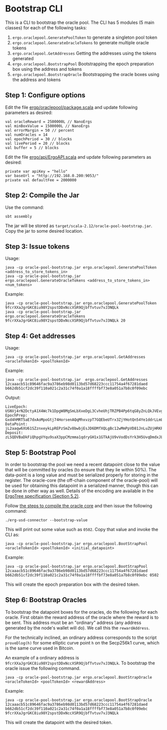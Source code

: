 # Bootstrap CLI
This is a CLI to bootstrap the oracle pool. The CLI has 5 modules (5 main classes) for each of the following tasks:
1. `ergo.oraclepool.GeneratePoolToken` to generate a singleton pool token
2. `ergo.oraclepool.GenerateOracleTokens` to generate multiple oracle tokens
3. `ergo.oraclepool.GetAddresses` Getting the addresses using the tokens generated
4. `ergo.oraclepool.BootstrapPool` Bootstrapping the epoch preparation box using the address and tokens
5. `ergo.oraclepool.BootstrapOracle` Bootstrapping the oracle boxes using the address and tokens

## Step 1: Configure options

Edit the file [ergp/oraclepool/package.scala](src/main/scala/ergo/oraclepool/package.scala) and update following parameters as desired:

    val oracleReward = 2500000L // NanoErgs
    val minBoxValue = 1500000L // NanoErgs
    val errorMargin = 50 // percent
    val numOracles = 14
    val epochPeriod = 30 // blocks
    val livePeriod = 20 // blocks
    val buffer = 5 // blocks

Edit the file [ergo/api/ErgoAPI.scala](src/main/scala/ergo/api/ErgoAPI.scala) and update following parameters as desired:

    private var apiKey = "hello"
    var baseUrl = "http://192.168.0.200:9053/"
    private val defaultFee = 2000000
    
## Step 2: Compile the Jar

Use the command:
 
    sbt assembly
    
The jar will be stored as `target/scala-2.12/oracle-pool-bootstrap.jar`. 
Copy the jar to some desired location. 
 
## Step 3: Issue tokens

Usage:

    java -cp oracle-pool-bootstrap.jar ergo.oraclepool.GeneratePoolToken <address_to_store_tokens_in>
    java -cp oracle-pool-bootstrap.jar ergo.oraclepool.GenerateOracleTokens <address_to_store_tokens_in> <num_tokens>

Example:

    java -cp oracle-pool-bootstrap.jar ergo.oraclepool.GeneratePoolToken 9fcrXXaJgrGKC8iu98Y2spstDDxNccXSR9QjbfTvtuv7vJ3NQLk
    java -cp oracle-pool-bootstrap.jar ergo.oraclepool.GenerateOracleTokens 9fcrXXaJgrGKC8iu98Y2spstDDxNccXSR9QjbfTvtuv7vJ3NQLk 20

## Step 4: Get addresses

Usage:

    java -cp oracle-pool-bootstrap.jar ergo.oraclepool.GetAddresses <oracleTokenId> <poolTokenId>

Example:

    java -cp oracle-pool-bootstrap.jar  ergo.oraclepool.GetAddresses 12caaacb51c89646fac9a3786eb98d0113bd57d68223ccc11754a4f67281daed b662db51cf2dc39f110a021c2a31c74f0a1a18ffffbf73e8a051a7b8c0f09ebc

Output:

    LiveEpoch: USNVj4rN2DctyA1X4Wc7k1DpgW8MgSmLbXxeDgL3CvheUhjTRZPB4Pp6tqG8yZnLQkJVEvgHeWQjMwbKcYdKkGwKYN7coUCPXDwVjsniPEu7wuyzVsWrDH4q8CRatjfiVE3U8growjbfNUq6xcg8AQdShGAhduZpYeUULp7bgTHwQe7c1oWaFLKszSaZwKExY8TtrvJJacK4mj5bMFAzYGwrTNvMenpYqaiUfPd5e5i2vx3dT23RXYpJs6GZ4Mgyr2yYo98MKWUhxnfBK4UBSm1MLwH3p3oFii3L2KkUrZpBtP5tckGHVi98Hwew2cMhWNugyVRv328MSXTm8USZx1DpAvRxDd4JgCjnxzfWyFUa1qvWXKDcpig9Q9WMucXn8USd1vjT5n5V4h5kBxqsNFZzRmbTGA7KUmgnTu7kFE5PjkfJZSPNZJNmazG6UmjBZhs6DXnaHTnccFtjC11eWYsMm1pU4d4Y4fsJpd6z
    EpochPrep: Gxd4hMRT5aE7dxAoMpoGtj74HorsenAQqMhxvzpT7GQEbeUTrx3ZjYHotQn54Ye1ddrLLmLsya6ryMvJYPkcdkCvyv6CMBshCDpEebRdfKGxKaNZ3QEYPomT1eqX594zZJhXddD9eGSXndCzSWLVkcxpFx3ubCWo7zCox1hZqWMbSUGmXLJPWRLpGb8DTBTzxEfqSugnJEUwgg7a2hyh61wthK4FCM7y3zk4vNYYrdGWwKAW2Dz5VPoHaMh3zbRtQbwpdfYBdSbbBHn4MexaXe9SHNU9aP5mSzb8cnYGgE22kLgtYeBq3BPmqeJp3usRz3QYuCE8Z727n6fFGHzJw5drVWetG24eqYkzVoN7mF6DtRxsjrXnQF3u3ofzgzKPgR7Hi6Me8Puz2s
    DataPoint: jL2aaqw6XU61SZznxeykLpREPzSmZv8bwbjEsJD6DMfXQLgBc12wMmPpVD81JnLuZUjHRKPysKxKQhcBaqDs7ZAtYwRuYmQojzKK9bHXDUY8N4BiJx8AUG8VEaggD4ztWSeQHrW7EbFxpXgaMKuzuN1Gq4zoYDArstgcrHKwg2uCeGeXiydQXRWEyE8e6noAP13nUBSmNNNVqkM9JGUVAJYo4GGdVFg8FRtFWcNdtbxCKfw4JGVhakCGj4qvd
    Deposit: zLSQDVBaDkFiQhpgVYqu9saX3ppCMzmma1qdryGH1x1GTkAjU9vVodDsYrk3H5UvqDmdxJLoDADg69KXyL9gVGW2NER7GxMotdh46Bzr9P9tJwPdgvNhSdoXYrLTemKadCU46aGy81YneoKB7xjz3a1v4Aar3n71XysQ6HwdKcJt8WFKqbZmRx4JnJTtBUtsdD184oU623BXA93cGrG1fFuFzSALqGztnS9Ai4JP6NcM8LE2wU

## Step 5: Bootstrap Pool

In order to bootstrap the pool we need a recent datapoint close to the value that will be committed by oracles (to ensure that they lie within 50%).
The data-point is a long value and must be serialized properly for storing in the register. 
The oracle-core (the off-chain component of the oracle-pool) will be used for obtaining this datapoint in a serialized manner, 
though this can be done in other way as well. Details of the encoding are available in the [ErgoTree specification (Section 5.2)](https://ergoplatform.org/docs/ErgoTree.pdf).

Follow [the steps to compile the oracle core](https://github.com/ergoplatform/oracle-core) and then issue the following command: 

    ./erg-usd-connector --bootstrap-value
 
This will print out some value such as `0502`. Copy that value and invoke the CLI as:

    java -cp oracle-pool-bootstrap.jar ergo.oraclepool.BootStrapPool <oracleTokenId> <poolTokenId> <initial_datapoint>
    
Example:

    java -cp oracle-pool-bootstrap.jar ergo.oraclepool.BootStrapPool 12caaacb51c89646fac9a3786eb98d0113bd57d68223ccc11754a4f67281daed b662db51cf2dc39f110a021c2a31c74f0a1a18ffffbf73e8a051a7b8c0f09ebc 0502

This will create the epoch preparation box with the desired token. 
    
## Step 6: Bootstrap Oracles

To bootstrap the datapoint boxes for the oracles, do the following for each oracle. First obtain the reward address of the oracle where the reward is to be sent. 
This address must be an "ordinary" address (any address generated by the node's wallet will do). We call this the `rewardAddress`.    

For the technically inclined, an ordinary address corresponds to the script `proveDlog(h)` for some elliptic curve point `h` on the Secp256k1 curve, which is 
the same curve used in Bitcoin. 

An example of a ordinary address is `9fcrXXaJgrGKC8iu98Y2spstDDxNccXSR9QjbfTvtuv7vJ3NQLk`. To bootstrap the oracle issue the following command.

    java -cp oracle-pool-bootstrap.jar ergo.oraclepool.BootStrapOracle <oracleTokenId> <poolTokenId> <rewardAddress>

Example:

    java -cp oracle-pool-bootstrap.jar ergo.oraclepool.BootStrapOracle 12caaacb51c89646fac9a3786eb98d0113bd57d68223ccc11754a4f67281daed b662db51cf2dc39f110a021c2a31c74f0a1a18ffffbf73e8a051a7b8c0f09ebc 9fcrXXaJgrGKC8iu98Y2spstDDxNccXSR9QjbfTvtuv7vJ3NQLk

This will create the datapoint with the desired token. 
